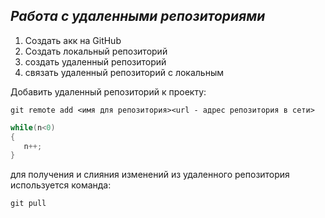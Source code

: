 ## ***Работа с удаленными репозиториями***
1. Создать акк на GitHub
2. Cоздать локальный репозиторий
3. создать удаленный репозиторий
4. связать удаленный репозиторий с локальным

Добавить удаленный репозиторий к проекту:
```
git remote add <имя для репозитория><url - адрес репозитория в сети>
```
```C#
while(n<0)
{
   n++;
}
```
для получения и слияния изменений из удаленного репозитория используется команда:
```
git pull
```
